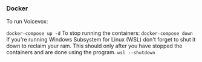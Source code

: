 ### Docker

To run Voicevox:

`docker-compose up -d`
To stop running the containers:
`docker-compose down`
If you're running Windows Subsystem for Linux (WSL) don't forget to shut it down to reclaim your ram. This should only after you have stopped the containers and are done using the program.
`wsl --shutdown`
